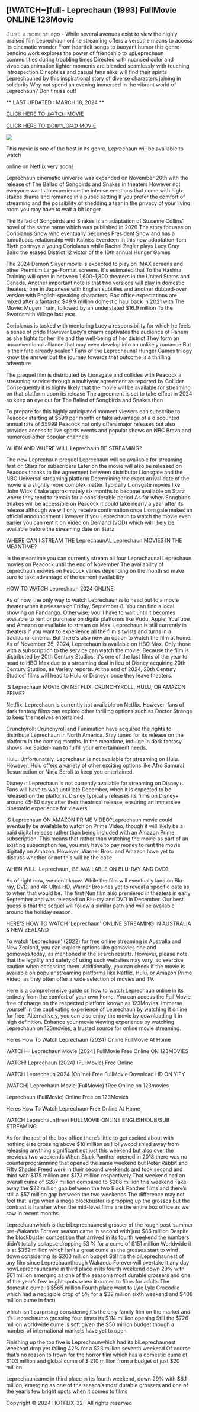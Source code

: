 ## [!WATCH~]full- Leprechaun (1993) FullMovie ONLINE 123Movie

𝙹𝚞𝚜𝚝 𝚊 𝚖𝚘𝚖𝚎𝚗𝚝 ago - While several avenues exist to view the highly praised film Leprechaun online streaming offers a versatile means to access its cinematic wonder From heartfelt songs to buoyant humor this genre-bending work explores the power of friendship to upLeprechaun communities during troubling times Directed with nuanced color and vivacious animation lighter moments are blended seamlessly with touching introspection Cinephiles and casual fans alike will find their spirits Leprechauned by this inspirational story of diverse characters joining in solidarity Why not spend an evening immersed in the vibrant world of Leprechaun? Don't miss out!

** LAST UPDATED : MARCH 18, 2024 **

[CLICK HERE TO ᗯᗩTᑕᕼ MOVIE](https://123movies.services/en/movie/11811/leprechaun)

[CLICK HERE TO ᗪOᗯᑎᒪOᗩᗪ MOVIE](https://123movies.services/en/movie/11811/leprechaun)

<a href="https://123movies.services/en/movie/11811/leprechaun" rel="nofollow" ><img src="https://camo.githubusercontent.com/abb2148613ed2c31b6fd5c164e6a142c9074d86e9468c674b26300adbf87c7f7/68747470733a2f2f7374617469632e7769787374617469632e636f6d2f6d656469612f3835356132355f30343362356162656234616534643335616330303331393865376665353665647e6d76322e676966" style="max-width: 100%;"></a>

This movie is one of the best in its genre. Leprechaun will be available to watch

online on Netflix very soon!

Leprechaun cinematic universe was expanded on November 20th with the release of The Ballad of Songbirds and Snakes in theaters However not everyone wants to experience the intense emotions that come with high-stakes drama and romance in a public setting If you prefer the comfort of streaming and the possibility of shedding a tear in the privacy of your living room you may have to wait a bit longer

The Ballad of Songbirds and Snakes is an adaptation of Suzanne Collins' novel of the same name which was published in 2020 The story focuses on Coriolanus Snow who eventually becomes President Snow and has a tumultuous relationship with Katniss Everdeen In this new adaptation Tom Blyth portrays a young Coriolanus while Rachel Zegler plays Lucy Gray Baird the erased District 12 victor of the 10th annual Hunger Games

The 2024 Demon Slayer movie is expected to play on IMAX screens and other Premium Large-Format screens. It's estimated that To the Hashira Training will open in between 1,600-1,800 theaters in the United States and Canada, Another important note is that two versions will play in domestic theaters: one in Japanese with English subtitles and another dubbed-over version with English-speaking characters. Box office expectations are mixed after a fantastic $49.9 million domestic haul back in 2021 with The Movie: Mugen Train, followed by an understated $16.9 million To the Swordsmith Village last year.

Coriolanus is tasked with mentoring Lucy a responsibility for which he feels a sense of pride However Lucy's charm captivates the audience of Panem as she fights for her life and the well-being of her district They form an unconventional alliance that may even develop into an unlikely romance But is their fate already sealed? Fans of the Leprechaunal Hunger Games trilogy know the answer but the journey towards that outcome is a thrilling adventure

The prequel film is distributed by Lionsgate and collides with Peacock a streaming service through a multiyear agreement as reported by Collider Consequently it is highly likely that the movie will be available for streaming on that platform upon its release The agreement is set to take effect in 2024 so keep an eye out for The Ballad of Songbirds and Snakes then

To prepare for this highly anticipated moment viewers can subscribe to Peacock starting at $599 per month or take advantage of a discounted annual rate of $5999 Peacock not only offers major releases but also provides access to live sports events and popular shows on NBC Bravo and numerous other popular channels

WHEN AND WHERE WILL Leprechaun BE STREAMING?

The new Leprechaun prequel Leprechaun will be available for streaming first on Starz for subscribers Later on the movie will also be released on Peacock thanks to the agreement between distributor Lionsgate and the NBC Universal streaming platform Determining the exact arrival date of the movie is a slightly more complex matter Typically Lionsgate movies like John Wick 4 take approximately six months to become available on Starz where they tend to remain for a considerable period As for when Songbirds Snakes will be accessible on Peacock it could take nearly a year after its release although we will only receive confirmation once Lionsgate makes an official announcement However if you Leprechaun to watch the movie even earlier you can rent it on Video on Demand (VOD) which will likely be available before the streaming date on Starz

WHERE CAN I STREAM THE LeprechaunAL Leprechaun MOVIES IN THE MEANTIME?

In the meantime you can currently stream all four Leprechaunal Leprechaun movies on Peacock until the end of November The availability of Leprechaun movies on Peacock varies depending on the month so make sure to take advantage of the current availability

HOW TO WATCH Leprechaun 2024 ONLINE:

As of now, the only way to watch Leprechaun is to head out to a movie theater when it releases on Friday, September 8. You can find a local showing on Fandango. Otherwise, you'll have to wait until it becomes available to rent or purchase on digital platforms like Vudu, Apple, YouTube, and Amazon or available to stream on Max. Leprechaun is still currently in theaters if you want to experience all the film's twists and turns in a traditional cinema. But there's also now an option to watch the film at home. As of November 25, 2024, Leprechaun is available on HBO Max. Only those with a subscription to the service can watch the movie. Because the film is distributed by 20th Century Studios, it's one of the last films of the year to head to HBO Max due to a streaming deal in lieu of Disney acquiring 20th Century Studios, as Variety reports. At the end of 2024, 20th Century Studios' films will head to Hulu or Disney+ once they leave theaters.

IS Leprechaun MOVIE ON NETFLIX, CRUNCHYROLL, HULU, OR AMAZON PRIME?

Netflix: Leprechaun is currently not available on Netflix. However, fans of dark fantasy films can explore other thrilling options such as Doctor Strange to keep themselves entertained.

Crunchyroll: Crunchyroll and Funimation have acquired the rights to distribute Leprechaun in North America. Stay tuned for its release on the platform in the coming months. In the meantime, indulge in dark fantasy shows like Spider-man to fulfill your entertainment needs.

Hulu: Unfortunately, Leprechaun is not available for streaming on Hulu. However, Hulu offers a variety of other exciting options like Afro Samurai Resurrection or Ninja Scroll to keep you entertained.

Disney+: Leprechaun is not currently available for streaming on Disney+. Fans will have to wait until late December, when it is expected to be released on the platform. Disney typically releases its films on Disney+ around 45-60 days after their theatrical release, ensuring an immersive cinematic experience for viewers.

IS Leprechaun ON AMAZON PRIME VIDEO?Leprechaun movie could eventually be available to watch on Prime Video, though it will likely be a paid digital release rather than being included with an Amazon Prime subscription. This means that rather than watching the movie as part of an existing subscription fee, you may have to pay money to rent the movie digitally on Amazon. However, Warner Bros. and Amazon have yet to discuss whether or not this will be the case.

WHEN WILL 'Leprechaun', BE AVAILABLE ON BLU-RAY AND DVD?

As of right now, we don't know. While the film will eventually land on Blu-ray, DVD, and 4K Ultra HD, Warner Bros has yet to reveal a specific date as to when that would be. The first Nun film also premiered in theaters in early September and was released on Blu-ray and DVD in December. Our best guess is that the sequel will follow a similar path and will be available around the holiday season.

HERE'S HOW TO WATCH 'Leprechaun' ONLINE STREAMING IN AUSTRALIA & NEW ZEALAND

To watch 'Leprechaun' (2022) for free online streaming in Australia and New Zealand, you can explore options like gomovies.one and gomovies.today, as mentioned in the search results. However, please note that the legality and safety of using such websites may vary, so exercise caution when accessing them. Additionally, you can check if the movie is available on popular streaming platforms like Netflix, Hulu, or Amazon Prime Video, as they often offer a wide selection of movies and TV.

Here is a comprehensive guide on how to watch Leprechaun online in its entirety from the comfort of your own home. You can access the Full Movie free of charge on the respected platform known as 123Movies. Immerse yourself in the captivating experience of Leprechaun by watching it online for free. Alternatively, you can also enjoy the movie by downloading it in high definition. Enhance your movie viewing experience by watching Leprechaun on 123movies, a trusted source for online movie streaming.

Heres How To Watch Leprechaun (2024) Online FullMovie At Home

WATCH— Leprechaun Movie [2024] FullMovie Free Online ON 123MOVIES

WATCH! Leprechaun (2024) (FullMovie) Free Online

WATCH Leprechaun 2024 (Online) Free FullMovie Download HD ON YIFY

[WATCH] Leprechaun Movie (FullMovie) fRee Online on 123movies

Leprechaun (FullMovie) Online Free on 123Movies

Heres How To Watch Leprechaun Free Online At Home

WATCH Leprechaun(free) FULLMOVIE ONLINE ENGLISH/DUB/SUB STREAMING

As for the rest of the box office there’s little to get excited about with nothing else grossing above $10 million as Hollywood shied away from releasing anything significant not just this weekend but also over the previous two weekends When Black Panther opened in 2018 there was no counterprogramming that opened the same weekend but Peter Rabbit and Fifty Shades Freed were in their second weekends and took second and third with $175 million and $173 million respectively That weekend had an overall cume of $287 million compared to $208 million this weekend Take away the $22 million gap between the two Black Panther films and there’s still a $57 million gap between the two weekends The difference may not feel that large when a mega blockbuster is propping up the grosses but the contrast is harsher when the mid-level films are the entire box office as we saw in recent months

Leprechaunwhich is the biLeprechaunest grosser of the rough post-summer pre-Wakanda Forever season came in second with just $86 million Despite the blockbuster competition that arrived in its fourth weekend the numbers didn’t totally collapse dropping 53 % for a cume of $151 million Worldwide it is at $352 million which isn’t a great cume as the grosses start to wind down considering its $200 million budget Still it’s the biLeprechaunest of any film since Leprechaunthough Wakanda Forever will overtake it any day nowLeprechauncame in third place in its fourth weekend down 29% with $61 million emerging as one of the season’s most durable grossers and one of the year’s few bright spots when it comes to films for adults The domestic cume is $565 million Fourth place went to Lyle Lyle Crocodile which had a negligible drop of 5% for a $32 million sixth weekend and $408 million cume in fact)

which isn’t surprising considering it’s the only family film on the market and it’s Leprechaunto grossing four times its $114 million opening Still the $726 million worldwide cume is soft given the $50 million budget though a number of international markets have yet to open

Finishing up the top five is Leprechaunwhich had its biLeprechaunest weekend drop yet falling 42% for a $23 million seventh weekend Of course that’s no reason to frown for the horror film which has a domestic cume of $103 million and global cume of $ 210 million from a budget of just $20 million

Leprechauncame in third place in its fourth weekend, down 29% with $6.1 million, emerging as one of the season’s most durable grossers and one of the year’s few bright spots when it comes to films

Copyright © 2024 HOTFLIX-32 | All rights reserved
